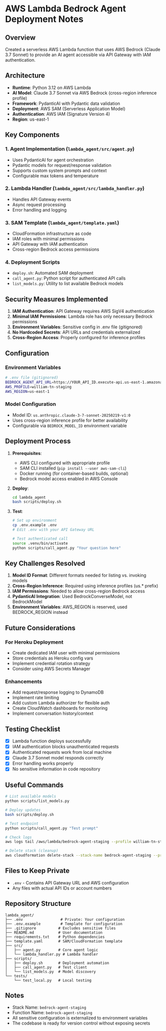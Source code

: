 # AWS Lambda Bedrock Agent Deployment Notes

## Overview
Created a serverless AWS Lambda function that uses AWS Bedrock (Claude 3.7 Sonnet) to provide an AI agent accessible via API Gateway with IAM authentication.

## Architecture
- **Runtime**: Python 3.12 on AWS Lambda
- **AI Model**: Claude 3.7 Sonnet via AWS Bedrock (cross-region inference profile)
- **Framework**: PydanticAI with Pydantic data validation
- **Deployment**: AWS SAM (Serverless Application Model)
- **Authentication**: AWS IAM (Signature Version 4)
- **Region**: us-east-1

## Key Components

### 1. Agent Implementation (`lambda_agent/src/agent.py`)
- Uses PydanticAI for agent orchestration
- Pydantic models for request/response validation
- Supports custom system prompts and context
- Configurable max tokens and temperature

### 2. Lambda Handler (`lambda_agent/src/lambda_handler.py`)
- Handles API Gateway events
- Async request processing
- Error handling and logging

### 3. SAM Template (`lambda_agent/template.yaml`)
- CloudFormation infrastructure as code
- IAM roles with minimal permissions
- API Gateway with IAM authentication
- Cross-region Bedrock access permissions

### 4. Deployment Scripts
- `deploy.sh`: Automated SAM deployment
- `call_agent.py`: Python script for authenticated API calls
- `list_models.py`: Utility to list available Bedrock models

## Security Measures Implemented

1. **IAM Authentication**: API Gateway requires AWS SigV4 authentication
2. **Minimal IAM Permissions**: Lambda role has only necessary Bedrock permissions
3. **Environment Variables**: Sensitive config in .env file (gitignored)
4. **No Hardcoded Secrets**: API URLs and credentials externalized
5. **Cross-Region Access**: Properly configured for inference profiles

## Configuration

### Environment Variables
```bash
# .env file (gitignored)
BEDROCK_AGENT_API_URL=https://YOUR_API_ID.execute-api.us-east-1.amazonaws.com/Prod/agent
AWS_PROFILE=william-tn-staging
AWS_REGION=us-east-1
```

### Model Configuration
- Model ID: `us.anthropic.claude-3-7-sonnet-20250219-v1:0`
- Uses cross-region inference profile for better availability
- Configurable via `BEDROCK_MODEL_ID` environment variable

## Deployment Process

1. **Prerequisites**:
   - AWS CLI configured with appropriate profile
   - SAM CLI installed (`pip install --user aws-sam-cli`)
   - Docker running (for container-based builds, optional)
   - Bedrock model access enabled in AWS Console

2. **Deploy**:
   ```bash
   cd lambda_agent
   bash scripts/deploy.sh
   ```

3. **Test**:
   ```bash
   # Set up environment
   cp .env.example .env
   # Edit .env with your API Gateway URL
   
   # Test authenticated call
   source .venv/bin/activate
   python scripts/call_agent.py "Your question here"
   ```

## Key Challenges Resolved

1. **Model ID Format**: Different formats needed for listing vs. invoking models
2. **Cross-Region Inference**: Required using inference profiles (us.* prefix)
3. **IAM Permissions**: Needed to allow cross-region Bedrock access
4. **PydanticAI Integration**: Used BedrockConverseModel, not BedrockModel
5. **Environment Variables**: AWS_REGION is reserved, used BEDROCK_REGION instead

## Future Considerations

### For Heroku Deployment
- Create dedicated IAM user with minimal permissions
- Store credentials as Heroku config vars
- Implement credential rotation strategy
- Consider using AWS Secrets Manager

### Enhancements
- Add request/response logging to DynamoDB
- Implement rate limiting
- Add custom Lambda authorizer for flexible auth
- Create CloudWatch dashboards for monitoring
- Implement conversation history/context

## Testing Checklist

- [x] Lambda function deploys successfully
- [x] IAM authentication blocks unauthenticated requests
- [x] Authenticated requests work from local machine
- [x] Claude 3.7 Sonnet model responds correctly
- [x] Error handling works properly
- [x] No sensitive information in code repository

## Useful Commands

```bash
# List available models
python scripts/list_models.py

# Deploy updates
bash scripts/deploy.sh

# Test endpoint
python scripts/call_agent.py "Test prompt"

# Check logs
aws logs tail /aws/lambda/bedrock-agent-staging --profile william-tn-staging --region us-east-1 --since 5m

# Delete stack (cleanup)
aws cloudformation delete-stack --stack-name bedrock-agent-staging --profile william-tn-staging --region us-east-1
```

## Files to Keep Private
- `.env` - Contains API Gateway URL and AWS configuration
- Any files with actual API IDs or account numbers

## Repository Structure
```
lambda_agent/
├── .env                 # Private: Your configuration
├── .env.example         # Template for configuration
├── .gitignore          # Excludes sensitive files
├── README.md           # User documentation
├── requirements.txt    # Python dependencies
├── template.yaml       # SAM/CloudFormation template
├── src/
│   ├── agent.py        # Core agent logic
│   └── lambda_handler.py # Lambda handler
├── scripts/
│   ├── deploy.sh       # Deployment automation
│   ├── call_agent.py   # Test client
│   └── list_models.py  # Model discovery
└── tests/
    └── test_local.py   # Local testing
```

## Notes
- Stack Name: `bedrock-agent-staging`
- Function Name: `bedrock-agent-staging`
- All sensitive configuration is externalized to environment variables
- The codebase is ready for version control without exposing secrets
